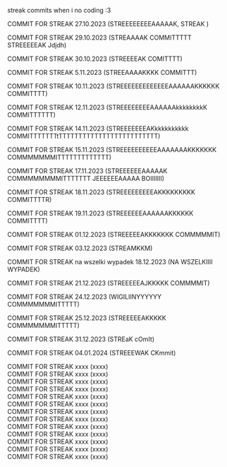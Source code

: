 streak commits when i no coding :3 

COMMIT FOR STREAK 27.10.2023 (STREEEEEEEEAAAAAK, STREAK ) <br>

COMMIT FOR STREAK 29.10.2023 (STREAAAAK COMMITTTTT STREEEEEAK Jdjdh) <br>


COMMIT FOR STREAK 30.10.2023 (STREEEEAK COMITTTT) <br>

COMMIT FOR STREAK 5.11.2023 (STREEAAAAKKKK COMMITTT) <br>

COMMIT FOR STREAK 10.11.2023 (STREEEEEEEEEEEEEAAAAAAKKKKKK COMMITTTT) <br>

COMMIT FOR STREAK 12.11.2023 (STREEEEEEEEAAAAAAkkkkkkkkK COMMITTTTTT) <br>

COMMIT FOR STREAK 14.11.2023 (STREEEEEEEAKkkkkkkkkkk COMMITTTTTTTtTTTTTTTTTTTTTTTTTTTTTTTTT) <br>


COMMIT FOR STREAK 15.11.2023 (STREEEEEEEEEEAAAAAAAKKKKKKK COMMMMMMMITTTTTTTTTTTTT) <br>

COMMIT FOR STREAK 17.11.2023 (STREEEEEEAAAAAK COMMMMMMMMITTTTTTT  JEEEEEEAAAAA BOIIIIIII) <br>


COMMIT FOR STREAK 18.11.2023 (STREEEEEEEEEAKKKKKKKKK COMMITTTTR) <br>

COMMIT FOR STREAK 19.11.2023 (STREEEEEEAAAAAAKKKKKK COMMITTTT) <br>


COMMIT FOR STREAK 01.12.2023 (STREEEEEAKKKKKKK COMMMMMIT) <br>


COMMIT FOR STREAK 03.12.2023 (STREAMKKM) <br>

COMMIT FOR STREAK na wszelki wypadek 18.12.2023 (NA WSZELKIIII WYPADEK) <br>


COMMIT FOR STREAK 21.12.2023 (STREEEEEAJKKKKK COMMMMIT) <br>


COMMIT FOR STREAK 24.12.2023 (WIGILIINYYYYYY COMMMMMMMITTTTT) <br>


COMMIT FOR STREAK 25.12.2023 (STREEEEEAKKKKK COMMMMMMMITTTTT) <br>



COMMIT FOR STREAK 31.12.2023 (STREaK cOmIt) <br>


COMMIT FOR STREAK 04.01.2024 (STREEEWAK CKmmit) <br>


COMMIT FOR STREAK xxxx (xxxx) <br>
COMMIT FOR STREAK xxxx (xxxx) <br>
COMMIT FOR STREAK xxxx (xxxx) <br>
COMMIT FOR STREAK xxxx (xxxx) <br>
COMMIT FOR STREAK xxxx (xxxx) <br>
COMMIT FOR STREAK xxxx (xxxx) <br>
COMMIT FOR STREAK xxxx (xxxx) <br>
COMMIT FOR STREAK xxxx (xxxx) <br>
COMMIT FOR STREAK xxxx (xxxx) <br>
COMMIT FOR STREAK xxxx (xxxx) <br>
COMMIT FOR STREAK xxxx (xxxx) <br>
COMMIT FOR STREAK xxxx (xxxx) <br>
COMMIT FOR STREAK xxxx (xxxx) <br>
